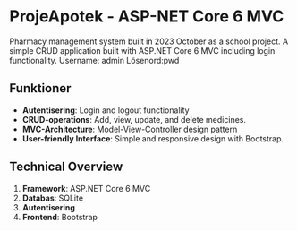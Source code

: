 # ProjeApotek - ASP-NET Core 6 MVC

Pharmacy management system built in 2023 October as a school project. 
A simple CRUD application built with ASP.NET Core 6 MVC including login functionality. 
Username: admin 
Lösenord:pwd

## Funktioner

- **Autentisering**: Login and logout functionality
- **CRUD-operations**: Add, view, update, and delete medicines.
- **MVC-Architecture**: Model-View-Controller design pattern
- **User-friendly Interface**: Simple and responsive design with Bootstrap.

## Technical Overview

1. **Framework**: ASP.NET Core 6 MVC
2. **Databas**: SQLite
3. **Autentisering**
4. **Frontend**: Bootstrap
